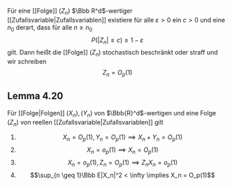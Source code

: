 Für eine [[Folge]] $(Z_n)$ $\Bbb R^d$-wertiger [[Zufallsvariable|Zufallsvariablen]] existiere für alle $\varepsilon > 0$ ein $c > 0$ und eine $n_0$ derart, dass für alle $n \geq n_0$
$$P(|Z_n| \leq c) \geq 1 - \varepsilon$$
gilt. Dann heißt die [[Folge]] $(Z_n)$ stochastisch beschränkt oder straff und wir schreiben
$$Z_n = O_p(1)$$

## Lemma 4.20
Für [[Folge|Folgen]] $(X_n), (Y_n)$ von $\Bbb{R}^d$-wertigen und eine Folge $(Z_n)$ von reellen [[Zufallsvariable|Zufallsvariablen]] gilt
1. $$X_n = O_p(1), Y_n = O_p(1) \implies X_n + Y_n = O_p(1)$$
2. $$X_n = o_p(1) \implies X_n = O_p(1)$$
3. $$X_n = o_p(1), Z_n = O_p(1)\implies Z_nX_n = o_p(1)$$
4. $$\sup_{n \geq 1}\Bbb E|X_n|^2 < \infty  \implies X_n = O_p(1)$$